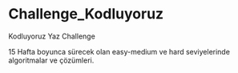 # Challenge_Kodluyoruz
Kodluyoruz Yaz Challenge

15 Hafta boyunca sürecek olan easy-medium ve hard seviyelerinde
algoritmalar ve çözümleri.